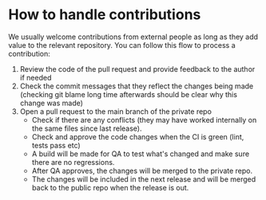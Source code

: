 # How to handle contributions

We usually welcome contributions from external people as long as they add value to the relevant repository.
You can follow this flow to process a contribution:
1. Review the code of the pull request and provide feedback to the author if needed
2. Check the commit messages that they reflect the changes being made (checking git blame long time afterwards should be clear why this change was made)
3. Open a pull request to the main branch of the private repo
    - Check if there are any conflicts (they may have worked internally on the same files since last release).
    - Check and approve the code changes when the CI is green (lint, tests pass etc)
    - A build will be made for QA to test what's changed and make sure there are no regressions.
    - After QA approves, the changes will be merged to the private repo.
    - The changes will be included in the next release and will be merged back to the public repo when the release is out.